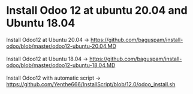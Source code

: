 # Install Odoo 12 at ubuntu 20.04 and Ubuntu 18.04

Install Odoo12 at Ubuntu 20.04 -> 
<a href="https://github.com/baguspam/install-odoo/blob/master/odoo12-ubuntu-20.04.MD">https://github.com/baguspam/install-odoo/blob/master/odoo12-ubuntu-20.04.MD</a>
<br><br>
Install Odoo12 at Ubuntu 18.04 -> 
<a href="https://github.com/baguspam/install-odoo/blob/master/odoo12-ubuntu-18.04.MD">https://github.com/baguspam/install-odoo/blob/master/odoo12-ubuntu-18.04.MD</a>
<br><br>
Install Odoo12 with automatic script -> 
<a href="https://github.com/Yenthe666/InstallScript/blob/12.0/odoo_install.sh">https://github.com/Yenthe666/InstallScript/blob/12.0/odoo_install.sh</a>
